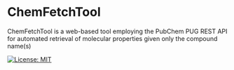 # ChemFetchTool
ChemFetchTool is a web-based tool employing the PubChem PUG REST API for automated retrieval of molecular properties given only the compound name(s) 

[![License: MIT](https://img.shields.io/badge/License-MIT-yellow.svg)](https://opensource.org/licenses/MIT)

